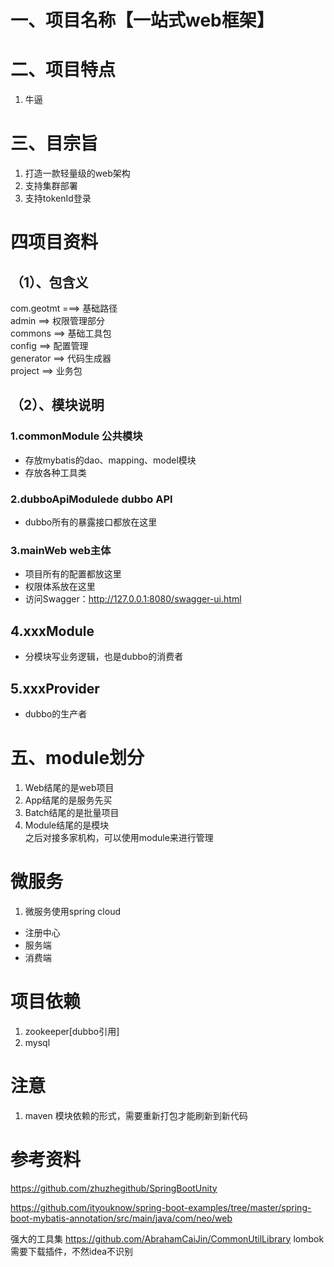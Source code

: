 # 一、项目名称【一站式web框架】
# 二、项目特点
1. 牛逼

# 三、目宗旨
1. 打造一款轻量级的web架构
2. 支持集群部署
3. 支持tokenId登录

# 四项目资料
## （1）、包含义
com.geotmt ===> 基础路径 \
admin ==> 权限管理部分 \
commons ==> 基础工具包 \
config ==> 配置管理 \
generator ==> 代码生成器 \
project ==> 业务包

## （2）、模块说明
### 1.commonModule 公共模块
- 存放mybatis的dao、mapping、model模块
- 存放各种工具类

### 2.dubboApiModulede dubbo API
- dubbo所有的暴露接口都放在这里

### 3.mainWeb web主体
- 项目所有的配置都放这里
- 权限体系放在这里
- 访问Swagger：http://127.0.0.1:8080/swagger-ui.html

## 4.xxxModule
- 分模块写业务逻辑，也是dubbo的消费者

## 5.xxxProvider
- dubbo的生产者

# 五、module划分
1. Web结尾的是web项目
2. App结尾的是服务先买
3. Batch结尾的是批量项目
4. Module结尾的是模块 \
之后对接多家机构，可以使用module来进行管理

# 微服务
1. 微服务使用spring cloud
 - 注册中心
 - 服务端
 - 消费端

# 项目依赖
1. zookeeper[dubbo引用]
2. mysql


# 注意
1. maven 模块依赖的形式，需要重新打包才能刷新到新代码



# 参考资料
https://github.com/zhuzhegithub/SpringBootUnity

https://github.com/ityouknow/spring-boot-examples/tree/master/spring-boot-mybatis-annotation/src/main/java/com/neo/web

强大的工具集 https://github.com/AbrahamCaiJin/CommonUtilLibrary
lombok 需要下载插件，不然idea不识别